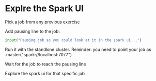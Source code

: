# Explre the Spark UI

Pick a job from any previous exercise

Add pausing line to the job:

```python
input("Pausing job so you could look at it in the spark ui...")
```

Run it with the standlone cluster.
Reminder: you need to point your job as .master("spark://localhost:7077")

Wait for the job to reach the pausing line

Explore the spark ui for that specific job
